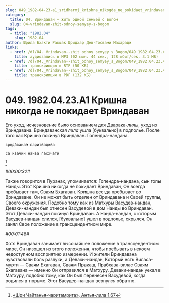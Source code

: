 ```yaml
---
slug: 049_1982-04-23-a1_sridharmj_krishna_nikogda_ne_pokidaet_vrindavan
category:
  title: 04. Вриндаван — жить одной семьей с Богом
  slug: 04-vrindavan-zhit-odnoy-semyey-s-bogom
tags:
  - title: "1982.04"
    slug: 1982-04
author: Шрила Бхакти Ракшак Шридхар Дев-Госвами Махарадж
links:
  - href: /dl/04._Vrindavan--zhit_odnoy_semyey_s_Bogom/049_1982.04.23.A1_SridharMj_Krishna_nikogda_ne_pokidaet_Vrindavan.mp3
    title: аудиозапись в MP3 (02 мин. 44 сек., 128 кбит/сек, 3.1 МБ)
  - href: /dl/04._Vrindavan--zhit_odnoy_semyey_s_Bogom/049_1982.04.23.A1_SridharMj_Krishna_nikogda_ne_pokidaet_Vrindavan.rtf
    title: транскрипцию в RTF (50 КБ)
  - href: /dl/04._Vrindavan--zhit_odnoy_semyey_s_Bogom/049_1982.04.23.A1_SridharMj_Krishna_nikogda_ne_pokidaet_Vrindavan.pdf
    title: транскрипцию в PDF (132 КБ)
---
```


# 049. 1982.04.23.A1 Кришна никогда не покидает Вриндаван

Его уход, исчезновение было основанием для Дварака-*лилы*, уход из Вриндавана. Вриндаванская *лила* ушла [буквально] в подполье. После того как Кришна покинул Вриндаван. Гопендра-нандана.

    вр̣нда̄ванам̇ паритйаджйа

    са квачин наива гаххчати
[^_ftn1]

*#00:00:32#*

Также говорится в Пуранах, упоминается: Гопендра-нандана, сын гопы Нанды. Этот Кришна никогда не покидает Вриндаван, Он всегда пребывает там, Сваям Бхагаван. Кришна всегда пребывает во Вриндаване. Он не может быть отделен от Вриндавана и Своей группы, Своего окружения. Подобно тому как из Матхуры Васудев-нандан, Деваки-нандан был отнесен Васудевой в дом Нанды во Вриндаван. Этот Деваки-нандан покинул Вриндаван. А Нанда-нандан, с которым Васудев-нандан слился, [буквально] ушел в подполье, скрылся. Он занял Свое положение в трансцендентном мире.

*#00:01:48#*

Хотя Вриндаван занимает высочайшее положение в трансцендентном мире, Он низошел из этого положения, чтобы пребывать в некоем недоступном восприятию измерении. И жители Вриндавана чувствовали боль разлуки, а Деваки-нандан, Который есть Виласа-мурти — Сваям Бхагаван, Сваям Пракаш, Прабхава-вилас Сваям Бхагавана — именно Он отправился в Матхуру. Деваки-нандан уехал в Матхуру, подобно тому, как Он был перенесен Васудевой, когда родился в тюрьме. Этот Васудев-нандан вернулся обратно.



[^_ftn1]: [«Шри Чайтанья-чаритамрита», Антья-лила 1.67](../notes/shri-chajtanya-charitamrita-antya-lila/shri-chajtanya-charitamrita-antya-lila-1-67.md)
